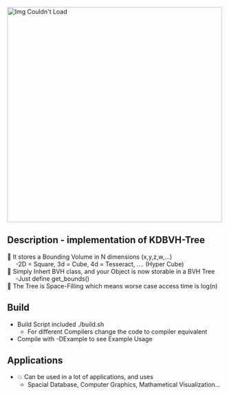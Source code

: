 <img src="https://user-images.githubusercontent.com/60249504/147365454-ec78a07c-8121-4341-b229-825325cf4b92.gif" alt="Img Couldn't Load" width="500">

## Description - implementation of KDBVH-Tree

:sparkler: It stores a Bounding Volume in N dimensions (x,y,z,w,...)  
&nbsp;&nbsp;&nbsp;&nbsp;&nbsp;-2D = Square, 3d = Cube, 4d = Tesseract, .... (Hyper Cube)  
:sparkler: Simply Inhert BVH class, and your Object is now storable in a BVH Tree  
&nbsp;&nbsp;&nbsp;&nbsp;&nbsp;-Just define get_bounds()  
:sparkler: The Tree is Space-Filling which means worse case access time is log(n)  

## Build

- Build Script included ./build.sh
  - For different Compilers change the code to compiler equivalent
- Compile with -DExample to see Example Usage
      
## Applications 
- :collision: Can be used in a lot of applications, and uses
  - Spacial Database, Computer Graphics, Mathametical Visualization...

